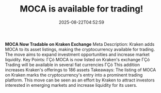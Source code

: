 ﻿---
title: "MOCA is available for trading!"
date: "2025-08-22T04:52:59"
category: "Markets"
summary: ""
slug: "moca is available for trading"
source_urls:
  - "https://blog.kraken.com/product/asset-listings/moca-is-available-for-trading"
seo:
  title: "MOCA is available for trading! | Hash n Hedge"
  description: ""
  keywords: ["news", "markets", "brief"]
---
**MOCA Now Tradable on Kraken Exchange**  Meta Description: Kraken adds MOCA to its asset listings, making the cryptocurrency available for trading. The move aims to expand investment opportunities and increase market liquidity.  Key Points:  ΓÇó MOCA is now listed on Kraken's exchange ΓÇó Trading will be available in several fiat currencies ΓÇó This addition increases Kraken's offerings to 186 assets  Takeaways: The listing of MOCA on Kraken marks the cryptocurrency's entry into a prominent trading platform. This move can be seen as an effort by Kraken to attract investors interested in emerging markets and increase liquidity for its users. 
